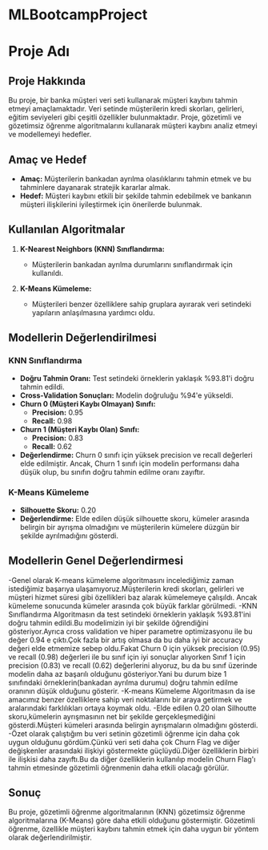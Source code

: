 # MLBootcampProject

# Proje Adı

## Proje Hakkında

Bu proje, bir banka müşteri veri seti kullanarak müşteri kaybını tahmin etmeyi amaçlamaktadır. Veri setinde müşterilerin kredi skorları, gelirleri, eğitim seviyeleri gibi çeşitli özellikler bulunmaktadır. Proje, gözetimli ve gözetimsiz öğrenme algoritmalarını kullanarak müşteri kaybını analiz etmeyi ve modellemeyi hedefler.

## Amaç ve Hedef

- **Amaç:** Müşterilerin bankadan ayrılma olasılıklarını tahmin etmek ve bu tahminlere dayanarak stratejik kararlar almak.
- **Hedef:** Müşteri kaybını etkili bir şekilde tahmin edebilmek ve bankanın müşteri ilişkilerini iyileştirmek için önerilerde bulunmak.

## Kullanılan Algoritmalar

1. **K-Nearest Neighbors (KNN) Sınıflandırma:**
   - Müşterilerin bankadan ayrılma durumlarını sınıflandırmak için kullanıldı.

2. **K-Means Kümeleme:**
   - Müşterileri benzer özelliklere sahip gruplara ayırarak veri setindeki yapıların anlaşılmasına yardımcı oldu.

## Modellerin Değerlendirilmesi

### KNN Sınıflandırma

- **Doğru Tahmin Oranı:** Test setindeki örneklerin yaklaşık %93.81'i doğru tahmin edildi.
- **Cross-Validation Sonuçları:** Modelin doğruluğu %94'e yükseldi.
- **Churn 0 (Müşteri Kaybı Olmayan) Sınıfı:**
  - **Precision:** 0.95
  - **Recall:** 0.98
- **Churn 1 (Müşteri Kaybı Olan) Sınıfı:**
  - **Precision:** 0.83
  - **Recall:** 0.62
- **Değerlendirme:** Churn 0 sınıfı için yüksek precision ve recall değerleri elde edilmiştir. Ancak, Churn 1 sınıfı için modelin performansı daha düşük olup, bu sınıfın doğru tahmin edilme oranı zayıftır.

### K-Means Kümeleme

- **Silhouette Skoru:** 0.20
- **Değerlendirme:** Elde edilen düşük silhouette skoru, kümeler arasında belirgin bir ayrışma olmadığını ve müşterilerin kümelere düzgün bir şekilde ayrılmadığını gösterdi.

## Modellerin Genel Değerlendirmesi

   -Genel olarak K-means kümeleme algoritmasını incelediğimiz zaman istediğimiz başarıya ulaşamıyoruz.Müşterilerin kredi skorları, gelirleri ve müşteri hizmet süresi gibi özellikleri baz alarak kümelemeye çalışıldı. Ancak kümeleme sonucunda kümeler arasında çok büyük farklar görülmedi.
   -KNN Sınıflandırma Algoritmasın da test setindeki örneklerin yaklaşık %93.81'ini doğru tahmin edildi.Bu modelimizin iyi bir şekilde öğrendiğini gösteriyor.Ayrıca cross validation ve hiper parametre optimizasyonu ile bu değer 0.94 e çıktı.Çok fazla bir artış olmasa da bu daha iyi bir accuracy değeri elde etmemize sebep oldu.Fakat Churn 0 için yüksek precision (0.95) ve recall (0.98) değerleri ile bu sınıf için iyi sonuçlar alıyorken Sınıf 1 için precision (0.83) ve recall (0.62) değerlerini alıyoruz, bu da bu sınıf üzerinde modelin daha az başarılı olduğunu gösteriyor.Yani bu durum bize 1 sınıfındaki örneklerin(bankadan ayrılma durumu) doğru tahmin edilme oranının düşük olduğunu gösterir.
   -K-means Kümeleme Algoritmasın da ise amacımız benzer özelliklere sahip veri noktalarını bir araya getirmek ve aralarındaki farklılıkları ortaya koymak oldu.
   -Elde edilen 0.20 olan Silhoutte skoru,kümelerin ayrışmasının net bir şekilde gerçekleşmediğini gösterdi.Müşteri kümeleri arasında belirgin ayrışmaların olmadığını gösterdi.
   -Özet olarak çalıştığım bu veri setinin gözetimli öğrenme için daha çok uygun olduğunu gördüm.Çünkü veri seti daha çok Churn Flag ve diğer değişkenler arasındaki ilişkiyi göstermekte güçlüydü.Diğer özelliklerin birbiri ile ilişkisi daha zayıftı.Bu da diğer özelliklerin kullanılıp modelin Churn Flag'ı tahmin etmesinde gözetimli öğrenmenin daha etkili olacağı görülür.

   ## Sonuç

Bu proje, gözetimli öğrenme algoritmalarının (KNN) gözetimsiz öğrenme algoritmalarına (K-Means) göre daha etkili olduğunu göstermiştir. Gözetimli öğrenme, özellikle müşteri kaybını tahmin etmek için daha uygun bir yöntem olarak değerlendirilmiştir.

